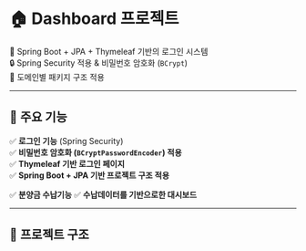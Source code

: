 # 🏠 Dashboard 프로젝트

🚀 Spring Boot + JPA + Thymeleaf 기반의 로그인 시스템  
🔒 Spring Security 적용 & 비밀번호 암호화 (`BCrypt`)  
📂 도메인별 패키지 구조 적용  

---

## 📌 주요 기능
✅ **로그인 기능** (Spring Security)  
✅ **비밀번호 암호화 (`BCryptPasswordEncoder`) 적용**  
✅ **Thymeleaf 기반 로그인 페이지**  
✅ **Spring Boot + JPA 기반 프로젝트 구조 적용**  

✅ **분양금 수납기능**
✅ **수납데이터를 기반으로한 대시보드** 

---

## 📂 프로젝트 구조
